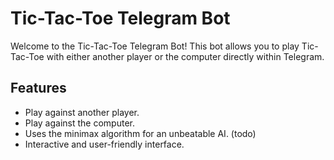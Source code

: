 # Tic-Tac-Toe Telegram Bot 

Welcome to the Tic-Tac-Toe Telegram Bot! This bot allows you to play Tic-Tac-Toe with either another player or the computer directly within Telegram. 

## Features 

- Play against another player. 
- Play against the computer. 
- Uses the minimax algorithm for an unbeatable AI. (todo)
- Interactive and user-friendly interface.
